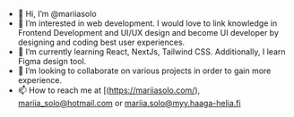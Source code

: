 - 👋 Hi, I’m @mariiasolo
- 👀 I’m interested in web development. I would love to link knowledge in Frontend Development and UI/UX design and become UI developer by designing and coding best user experiences. 
- 🌱 I’m currently learning React, NextJs, Tailwind CSS. Additionally, I learn Figma design tool. 
- 💞️ I’m looking to collaborate on various projects in order to gain more experience. 
- 📫 How to reach me at [(https://mariiasolo.com/),  mariia_solo@hotmail.com or mariia.solo@myy.haaga-helia.fi

<!---
mariiasolo/mariiasolo is a ✨ special ✨ repository because its `README.md` (this file) appears on your GitHub profile.
You can click the Preview link to take a look at your changes.
--->
